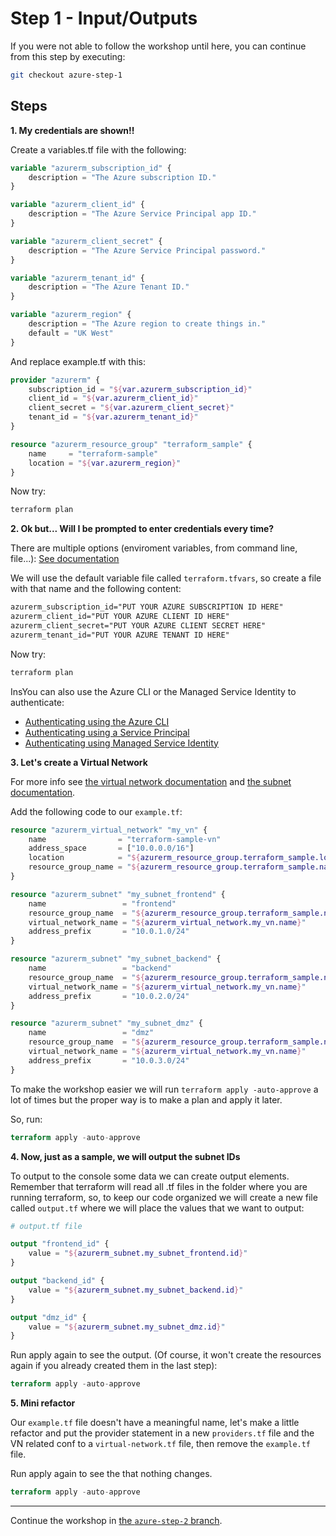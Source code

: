 # Step 1 - Input/Outputs

If you were not able to follow the workshop until here, you can continue from this step by executing:

```bash
git checkout azure-step-1
```

## Steps

**1\. My credentials are shown!!**

Create a variables.tf file with the following:

```tf
variable "azurerm_subscription_id" {
    description = "The Azure subscription ID."
}

variable "azurerm_client_id" {
    description = "The Azure Service Principal app ID."
}

variable "azurerm_client_secret" {
    description = "The Azure Service Principal password."
}

variable "azurerm_tenant_id" {
    description = "The Azure Tenant ID."
}

variable "azurerm_region" {
    description = "The Azure region to create things in."
    default = "UK West"
}
```

And replace example.tf with this:

```tf
provider "azurerm" {
    subscription_id = "${var.azurerm_subscription_id}"
    client_id = "${var.azurerm_client_id}"
    client_secret = "${var.azurerm_client_secret}"
    tenant_id = "${var.azurerm_tenant_id}"
}

resource "azurerm_resource_group" "terraform_sample" {
    name     = "terraform-sample"
    location = "${var.azurerm_region}"
}
```

Now try:

```bash
terraform plan
```

**2\. Ok but... Will I be prompted to enter credentials every time?**

There are multiple options (enviroment variables, from command line, file...): [See documentation](https://www.terraform.io/intro/getting-started/variables.html#assigning-variables)

We will use the default variable file called `terraform.tfvars`, so create a file with that name and the following content:

```txt
azurerm_subscription_id="PUT YOUR AZURE SUBSCRIPTION ID HERE"
azurerm_client_id="PUT YOUR AZURE CLIENT ID HERE"
azurerm_client_secret="PUT YOUR AZURE CLIENT SECRET HERE"
azurerm_tenant_id="PUT YOUR AZURE TENANT ID HERE"
```

Now try:

```bash
terraform plan
```

InsYou can also use the Azure CLI or the Managed Service Identity to authenticate:

- [Authenticating using the Azure CLI](https://www.terraform.io/docs/providers/azurerm/authenticating_via_azure_cli.html)
- [Authenticating using a Service Principal](https://www.terraform.io/docs/providers/azurerm/authenticating_via_service_principal.html)
- [Authenticating using Managed Service Identity](https://www.terraform.io/docs/providers/azurerm/authenticating_via_msi.html)

**3\. Let's create a Virtual Network**

For more info see [the virtual network documentation](https://www.terraform.io/docs/providers/azurerm/r/virtual_network.html) and [the subnet documentation](https://www.terraform.io/docs/providers/azurerm/r/subnet.html).

Add the following code to our `example.tf`:

```tf
resource "azurerm_virtual_network" "my_vn" {
    name                = "terraform-sample-vn"
    address_space       = ["10.0.0.0/16"]
    location            = "${azurerm_resource_group.terraform_sample.location}"
    resource_group_name = "${azurerm_resource_group.terraform_sample.name}"
}

resource "azurerm_subnet" "my_subnet_frontend" {
    name                 = "frontend"
    resource_group_name  = "${azurerm_resource_group.terraform_sample.name}"
    virtual_network_name = "${azurerm_virtual_network.my_vn.name}"
    address_prefix       = "10.0.1.0/24"
}

resource "azurerm_subnet" "my_subnet_backend" {
    name                 = "backend"
    resource_group_name  = "${azurerm_resource_group.terraform_sample.name}"
    virtual_network_name = "${azurerm_virtual_network.my_vn.name}"
    address_prefix       = "10.0.2.0/24"
}

resource "azurerm_subnet" "my_subnet_dmz" {
    name                 = "dmz"
    resource_group_name  = "${azurerm_resource_group.terraform_sample.name}"
    virtual_network_name = "${azurerm_virtual_network.my_vn.name}"
    address_prefix       = "10.0.3.0/24"
}
```

To make the workshop easier we will run `terraform apply -auto-approve` a lot of times
but the proper way is to make a plan and apply it later.

So, run:

```tf
terraform apply -auto-approve
```

**4\. Now, just as a sample, we will output the subnet IDs**

To output to the console some data we can create output elements. Remember that terraform will read all .tf files in the folder where
you are running terraform, so, to keep our code organized we will create a new file called `output.tf` where we will place
the values that we want to output:

```tf
# output.tf file

output "frontend_id" {
    value = "${azurerm_subnet.my_subnet_frontend.id}"
}

output "backend_id" {
    value = "${azurerm_subnet.my_subnet_backend.id}"
}

output "dmz_id" {
    value = "${azurerm_subnet.my_subnet_dmz.id}"
}
```

Run apply again to see the output. (Of course, it won't create the resources again if you already created them in the last step):

```tf
terraform apply -auto-approve
```

**5\. Mini refactor**

Our `example.tf` file doesn't have a meaningful name, let's make a little refactor and put the provider statement in a new `providers.tf`
file and the VN related conf to a `virtual-network.tf` file, then remove the `example.tf` file.

Run apply again to see the that nothing changes.

```tf
terraform apply -auto-approve
```

---

Continue the workshop in [the `azure-step-2` branch](https://github.com/artberri/101-terraform/blob/azure-step-2/instructions/step-2.md).

